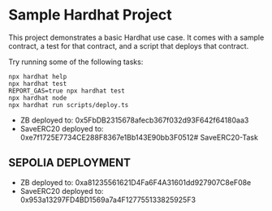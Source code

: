 # Sample Hardhat Project

This project demonstrates a basic Hardhat use case. It comes with a sample contract, a test for that contract, and a script that deploys that contract.

Try running some of the following tasks:

```shell
npx hardhat help
npx hardhat test
REPORT_GAS=true npx hardhat test
npx hardhat node
npx hardhat run scripts/deploy.ts
```

- ZB deployed to: 0x5FbDB2315678afecb367f032d93F642f64180aa3
- SaveERC20 deployed to: 0xe7f1725E7734CE288F8367e1Bb143E90bb3F0512# SaveERC20-Task

## SEPOLIA DEPLOYMENT
- ZB deployed to: 0xa81235561621D4Fa6F4A31601dd927907C8eF08e
- SaveERC20 deployed to: 0x953a13297FD4BD1569a7a4F127755133825925F3
